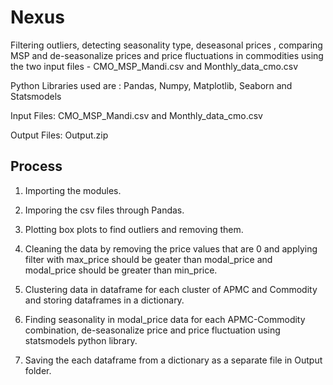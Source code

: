 # Nexus

Filtering outliers, detecting seasonality type, deseasonal prices , comparing MSP and de-seasonalize prices and price fluctuations in commodities using the two input files - CMO_MSP_Mandi.csv and Monthly_data_cmo.csv

Python Libraries used are : Pandas, Numpy, Matplotlib, Seaborn and Statsmodels

Input Files: CMO_MSP_Mandi.csv and Monthly_data_cmo.csv

Output Files: Output.zip 

## Process

1. Importing the modules.

2. Imporing the csv files through Pandas.

3. Plotting box plots to find outliers and removing them.

4. Cleaning the data by removing the price values that are 0 and applying filter with max_price should be geater than modal_price and modal_price should be greater than min_price.

5. Clustering data in dataframe for each cluster of APMC and Commodity and storing dataframes in a dictionary.

6. Finding seasonality in modal_price data for each APMC-Commodity combination, de-seasonalize price and price fluctuation using statsmodels python library.

7. Saving the each dataframe from a dictionary as a separate file in Output folder.


